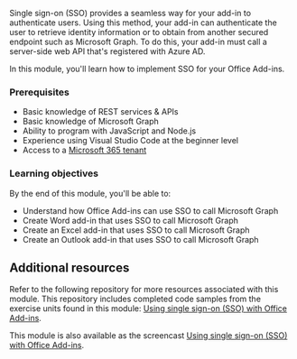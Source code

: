 Single sign-on (SSO) provides a seamless way for your add-in to authenticate users. Using this method, your add-in can authenticate the user to retrieve identity information or to obtain from another secured endpoint such as Microsoft Graph. To do this, your add-in must call a server-side web API that's registered with Azure AD.

In this module, you'll learn how to implement SSO for your Office Add-ins.

### Prerequisites

- Basic knowledge of REST services & APIs
- Basic knowledge of Microsoft Graph
- Ability to program with JavaScript and Node.js
- Experience using Visual Studio Code at the beginner level
- Access to a [Microsoft 365 tenant](https://developer.microsoft.com/office/dev-program?ocid=MSlearn)

### Learning objectives

By the end of this module, you'll be able to:

- Understand how Office Add-ins can use SSO to call Microsoft Graph
- Create Word add-in that uses SSO to call Microsoft Graph
- Create an Excel add-in that uses SSO to call Microsoft Graph
- Create an Outlook add-in that uses SSO to call Microsoft Graph

## Additional resources

Refer to the following repository for more resources associated with this module. This repository includes completed code samples from the exercise units found in this module: [Using single sign-on (SSO) with Office Add-ins](https://github.com/OfficeDev/TrainingContent/tree/master/OfficeAddin/06%20Using%20Single%20Sign-On%20with%20Office%20Add-ins).

This module is also available as the screencast [Using single sign-on (SSO) with Office Add-ins](https://www.youtube.com/watch?v=kf_VMt_Eh0M).
